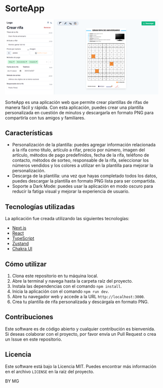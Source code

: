 # SorteApp

![Sorte-app preview](https://github.com/MGuerra17/sorte-app/blob/main/public/preview.png)

SorteApp es una aplicación web que permite crear plantillas de rifas de manera fácil y rápida. Con esta aplicación, puedes crear una plantilla personalizada en cuestión de minutos y descargarla en formato PNG para compartirla con tus amigos y familiares.

## Características

- Personalización de la plantilla: puedes agregar información relacionada a la rifa como título, artículo a rifar, precio por número, imagen del artículo, métodos de pago predefinidos, fecha de la rifa, teléfono de contacto, métodos de sorteo, responsable de la rifa, seleccionar los números vendidos y los colores a utilizar en la plantilla para mejorar la personalización.
- Descarga de la plantilla: una vez que hayas completado todos los datos, puedes descargar la plantilla en formato PNG lista para ser compartida.
- Soporte a Dark Mode: puedes usar la aplicación en modo oscuro para reducir la fatiga visual y mejorar la experiencia de usuario.

## Tecnologías utilizadas

La aplicación fue creada utilizando las siguientes tecnologías:

- [Next.js](https://nextjs.org/)
- [React](https://reactjs.org/)
- [TypeScript](https://www.typescriptlang.org/)
- [Zustand](https://github.com/pmndrs/zustand)
- [Chakra UI](https://chakra-ui.com/)

## Cómo utilizar

1. Clona este repositorio en tu máquina local.
2. Abre la terminal y navega hasta la carpeta raíz del proyecto.
3. Instala las dependencias con el comando `npm install`.
4. Inicia la aplicación con el comando `npm run dev`.
5. Abre tu navegador web y accede a la URL `http://localhost:3000`.
6. Crea tu plantilla de rifa personalizada y descárgala en formato PNG.

## Contribuciones

Este software es de código abierto y cualquier contribución es bienvenida. Si deseas colaborar con el proyecto, por favor envía un Pull Request o crea un Issue en este repositorio.

## Licencia

Este software está bajo la Licencia MIT. Puedes encontrar más información en el archivo `LICENSE` en la raíz del proyecto.

BY MG
